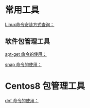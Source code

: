 # 常用工具
[Linux命令安装方式查询：](https://command-not-found.com/)
## 软件包管理工具

[apt-get 命令的使用：](https://ipcmen.com/apt-get)

[snap 命令的使用：](https://ipcmen.com/snap)

# Centos8 包管理工具
[dnf 命令的使用：](https://wangchujiang.com/linux-command/c/dnf.html)



